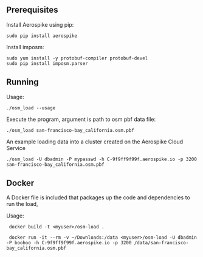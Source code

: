 
Prerequisites
----------------------------------------------------------------

Install Aerospike using pip:

    sudo pip install aerospike

Install imposm:

    sudo yum install -y protobuf-compiler protobuf-devel
    sudo pip install imposm.parser
    

Running
----------------------------------------------------------------

Usage:

    ./osm_load --usage

Execute the program, argument is path to osm pbf data file:

    ./osm_load san-francisco-bay_california.osm.pbf

An example loading data into a cluster created on the Aerospike Cloud Service

    ./osm_load -U dbadmin -P mypasswd -h C-9f9ff9f99f.aerospike.io -p 3200 san-francisco-bay_california.osm.pbf
    
Docker
----------------------------------------------------------------
A Docker file is included that packages up the code and dependencies to run the load, 

Usage:

     docker build -t <myuser>/osm-load .

     docker run -it --rm -v ~/Downloads:/data <myuser>/osm-load -U dbadmin -P boohoo -h C-9f9ff9f99f.aerospike.io -p 3200 /data/san-francisco-bay_california.osm.pbf 

